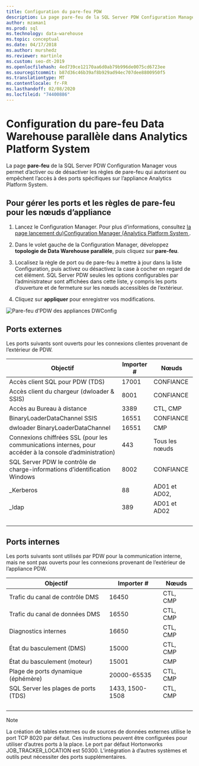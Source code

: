```yaml
---
title: Configuration du pare-feu PDW
description: La page pare-feu de la SQL Server PDW Configuration Manager vous permet d’activer ou de désactiver les règles de pare-feu qui autorisent ou empêchent l’accès à des ports spécifiques sur l’appliance Analytics Platform System.
author: mzaman1
ms.prod: sql
ms.technology: data-warehouse
ms.topic: conceptual
ms.date: 04/17/2018
ms.author: murshedz
ms.reviewer: martinle
ms.custom: seo-dt-2019
ms.openlocfilehash: 4ed739ce12170aa6d0ab79b996de0075cd6723ee
ms.sourcegitcommit: b87d36c46b39af8b929ad94ec707dee8800950f5
ms.translationtype: MT
ms.contentlocale: fr-FR
ms.lasthandoff: 02/08/2020
ms.locfileid: "74400886"
---
```

# <a name="parallel-data-warehouse-firewall-configuration-in-analytics-platform-system"></a>Configuration du pare-feu Data Warehouse parallèle dans Analytics Platform System

La page **pare-feu** de la SQL Server PDW Configuration Manager vous permet d’activer ou de désactiver les règles de pare-feu qui autorisent ou empêchent l’accès à des ports spécifiques sur l’appliance Analytics Platform System.  
  
## <a name="to-manage-ports-and-firewall-rules-for-appliance-nodes"></a>Pour gérer les ports et les règles de pare-feu pour les nœuds d’appliance  
  
1.  Lancez le Configuration Manager. Pour plus d’informations, consultez [la page lancement du&#41;Configuration Manager &#40;Analytics Platform System ](launch-the-configuration-manager.md).  
  
2.  Dans le volet gauche de la Configuration Manager, développez **topologie de Data Warehouse parallèle**, puis cliquez sur **pare-feu**.  
  
3.  Localisez la règle de port ou de pare-feu à mettre à jour dans la liste Configuration, puis activez ou désactivez la case à cocher en regard de cet élément. SQL Server PDW seules les options configurables par l’administrateur sont affichées dans cette liste, y compris les ports d’ouverture et de fermeture sur les nœuds accessibles de l’extérieur.  
  
4.  Cliquez sur **appliquer** pour enregistrer vos modifications.  
  
![Pare-feu d'PDW des appliances DWConfig](./media/pdw-firewall-configuration/SQL_Server_PDW_DWConfig_ApplPDWFirewall.png "SQL_Server_PDW_DWConfig_ApplPDWFirewall")  
  
## <a name="external-ports"></a>Ports externes  
Les ports suivants sont ouverts pour les connexions clientes provenant de l’extérieur de PDW.  
  
|Objectif|Importer #|Nœuds|  
|-----------|-----------|---------|  
|Accès client SQL pour PDW (TDS)|17001|CONFIANCE|  
|Accès client du chargeur (dwloader & SSIS)|8001|CONFIANCE|  
|Accès au Bureau à distance|3389|CTL, CMP|  
|BinaryLoaderDataChannel SSIS|16551|CONFIANCE|  
|dwloader BinaryLoaderDataChannel|16551|CMP|  
|Connexions chiffrées SSL (pour les communications internes, pour accéder à la console d’administration)|443|Tous les nœuds|  
|SQL Server PDW le contrôle de charge-informations d’identification Windows|8002|CONFIANCE|  
|_Kerberos|88|AD01 et AD02,|  
|_ldap|389|AD01 et AD02|  
| &nbsp; | &nbsp; | &nbsp; |
  
## <a name="internal-ports"></a>Ports internes  
Les ports suivants sont utilisés par PDW pour la communication interne, mais ne sont pas ouverts pour les connexions provenant de l’extérieur de l’appliance PDW.  
  
|Objectif|Importer #|Nœuds|  
|-----------|-----------|---------|  
|Trafic du canal de contrôle DMS|16450|CTL, CMP|  
|Trafic du canal de données DMS|16550|CTL, CMP|  
|Diagnostics internes|16650|CTL, CMP|  
|État du basculement (DMS)|15000|CTL, CMP|  
|État du basculement (moteur)|15001|CMP|  
|Plage de ports dynamique (éphémère)|20000-65535|CTL, CMP|  
|SQL Server les plages de ports (TDS)|1433, 1500-1508|CTL, CMP|  
| &nbsp; | &nbsp; | &nbsp; |
  
> [!NOTE]  
> La création de tables externes ou de sources de données externes utilise le port TCP 8020 par défaut. Ces instructions peuvent être configurées pour utiliser d’autres ports à la place. Le port par défaut Hortonworks JOB_TRACKER_LOCATION est 50300. L’intégration à d’autres systèmes et outils peut nécessiter des ports supplémentaires.  
  
<!-- MISSING LINKS ## See Also  
[HDInsight Firewall Configuration &#40;Analytics Platform System&#41;](hdinsight-firewall-configuration.md)
-->
  
